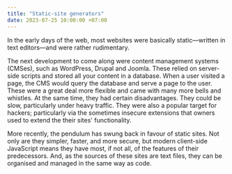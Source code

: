 ```yaml
---
title: "Static-site generators"
date: 2023-07-25 10:00:00 +07:00
---
```

In the early days of the web, most websites were basically static—written in text editors—and were rather rudimentary.

The next development to come along were content management systems (CMSes), such as WordPress, Drupal and Joomla. These relied on server-side scripts and stored all your content in a database. When a user visited a page, the CMS would query the database and serve a page to the user. These were a great deal more flexible and came with many more bells and whistles. At the same time, they had certain disadvantages. They could be slow, particularly under heavy traffic. They were also a popular target for hackers; particularly via the sometimes insecure extensions that owners used to extend the their sites' functionality.

More recently, the pendulum has swung back in favour of static sites. Not only are they simpler, faster, and more secure, but modern client-side JavaScript means they have most, if not all, of the features of their predecessors. And, as the sources of these sites are text files, they can be organised and managed in the same way as code.
